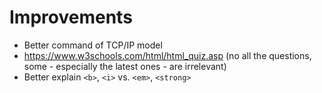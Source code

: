 # Improvements

- Better command of TCP/IP model
- https://www.w3schools.com/html/html_quiz.asp (no all the questions,
some - especially the latest ones - are irrelevant)
- Better explain `<b>`, `<i>` vs. `<em>`, `<strong>`
 